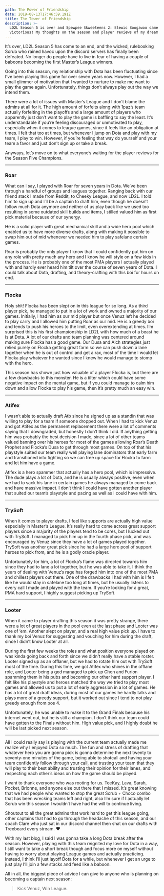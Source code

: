 ```yaml
---
path: The Power of Friendship
date: 2019-08-13T17:46:59.191Z
title: The Tower of Friendship
description: >-
  LD2L Season 5 is over and Spewpee Skweeteens 2: Elewic Boogawoo came out
  victorious! My thoughts on the season and player reviews of my dream team.
---
```

It’s over, LD2L Season 5 has come to an end, and the wicked, rulebooking Scrub who rained havoc upon the discord servers has finally been defeated.  No longer do people have to live in fear of having a couple of baboons becoming the first Master’s League winners.

Going into this season, my relationship with Dota has been fluctuating since I’ve been playing this game for over seven years now.  However, I had a small glimmer of motivation that I wanted to nurture to make me want to play the game again.  Unfortunately, things don’t always play out the way we intend them.

There were a lot of issues with Master’s League and I don’t blame the admins at all for it.  The high amount of forfeits along with 1paz’s team actually forfeiting in the playoffs and a large amount of players who apparently just don’t want to play the game is baffling to say the least.  It’s understandable if you’re feeling discouraged or unmotivated to play, especially when it comes to league games, since it feels like an obligation at times.  I felt that too at times, but whenever I jump on Dota and play with my team, I play to win.  However, if you’re feeling that way do yourself and your team a favor and just don’t sign up or take a break.

Anyways, let’s move on to what everyone’s waiting for the player reviews for the Season Five Champions.

---
### Roar

What can I say, I played with Roar for seven years in Dota.  We’ve been through a handful of groups and leagues together.  Ranging back with our friend stack I made from Reddit, to Cheeky League, and now LD2L.  I told him to sign up and I’ll be a captain to draft him, even though he doesn’t follow much Dota anymore and neither of us play back like we used too resulting in some outdated skill builds and items, I stilled valued him as first pick material because of our synergy.

He is a solid player with great mechanical skill and a wide hero pool which enabled us to have more diverse drafts, along with making it possible to swap him out of mid whenever we needed him to play safelane certain games.

Roar is probably the only player I know that I could confidently put him on any role with pretty much any hero and I know he will style on a few kids in the process. He is probably one of the most PMA players I actually played with and hardly ever heard him tilt over the course of seven years of Dota.  I could talk about Dota, drafting, and theory-crafting with this boi for hours on end.

---
### Flocka

Holy shit!  Flocka has been slept on in this league for so long.  As a third player pick, he managed to put in a lot of work and owned a majority of our games.  Initially, I had him as our mid player but once Venuz left he decided to play carry and I allowed him putting Roar as our mid.  He is a greedy boi and tends to push his heroes to the limit, even overextending at times.  I’m surprised this is his first championship in LD2L with how much of a beast he is at Dota.  A lot of our drafts and team planning was centered around making sure Flocka has a good game.  Our Dusa and Alch strategies just relied purely on Flocka getting great farm so we can push down a lane together when he is out of control and get a rax, most of the time I would let Flocka play whatever he wanted since I knew he would manage to stomp with the hero.

This season has shown just how valuable of a player Flocka is, but there are a few drawbacks to this monster.  He is a tilter which could have some negative impact on the mental game, but if you could manage to calm him down and allow Flocka to play his game, then it’s pretty much an easy win.

---

### Atifex

I wasn’t able to actually draft Atb since he signed up as a standin that was willing to play for a team if someone dropped out.  When I had to kick Venuz and got Atifex as the permanent replacement there were a lot of comments saying that I downgraded, but honestly I don’t think I did.  If anything getting him was probably the best decision I made, since a lot of other teams valued banning over his heroes for most of the games allowing Roar’s Death Prophet and Flocka’s Dusa to get through most games.  On top of that his playstyle suited our team really well playing lane dominators that early farm and transitioned into fighting so we can free up space for Flocka to farm and let him have a game.

Atifex is a hero spammer that actually has a hero pool, which is impressive.  The dude plays a lot of Dota, and he is usually always positive, even when we had to sack his lane in certain games he always managed to come back and have massive impact.  I don’t think I could have gotten another player that suited our team’s playstyle and pacing as well as I could have with him.

---
### TrySoft

When it comes to player drafts, I feel like supports are actually high value especially in Master’s League.  It’s really hard to come across great support players since a majority of the players tend to be cores, but I lucked out with TrySoft.  I managed to pick him up in the fourth phase pick, and was encouraged by Venuz since they have a lot of games played together.  TrySoft was another great pick since he had a large hero pool of support heroes to pick from, and he is a godly oracle player.

Unfortunately for him, a lot of Flocka’s flame was directed towards him since they had to lane a lot together, but he was able to take it.  I think the years of dealing with Venuz’s rage has forged him into one of the most PMA and chillest players out there.  One of the drawbacks I had with him is I felt like he would stay in safelane too long at times, but he usually listens to every call I made and played with the team.  If you’re looking for a great, PMA hard support, I highly suggest picking up TrySoft.

---
### Looter

When it came to player drafting this season it was pretty strange, there were a lot of great players in the pool even at the last phase and Looter was one of ‘em.  Another slept on player, and a real high value pick up.  I have to thank my boi Venuz for suggesting and vouching for him during the draft, since I didn’t know Looter at all.

During the first few weeks the roles and what position everyone played on was kinda going back and forth since we didn't really have a stable roster.  Looter signed up as an offlaner, but we had to rotate him out with TrySoft most of the time.  During this time, we got Atifex who shines in the offlane role, and Looter being a god managed to pick up Chen and Furion spamming them in his pubs and becoming our other hard support player.  I felt like his playstyle and heroes matched the way we tried to play most games and allowed us to put a lot of early aggression in a lot of games.  He has a lot of great draft ideas, during most of our games he hardly talks and plays more of a greedy support, but it worked out since I tend to not play greedy enough from pos 4.

Unfortunately, he was unable to make it to the Grand Finals because his internet went out, but he is still a champion.  I don’t think our team could have gotten to the Finals without him.  High value pick, and I highly doubt he will be last picked next season.

---
All I could really say is playing with the current team actually made me realize why I enjoyed Dota so much.  The fun and stress of drafting that whatever hero you are gonna pick is gonna determine the next twenty to seventy-one minutes of the game, being able to shotcall and having your team confidently follow through your call, and trusting your team that they will play to their best ability and trusting their opinion for their lanes, and respecting each other’s ideas on how the game should be played.

I want to thank everyone who was rooting for us.  TeeKay, Lava, Sarah, Pocket, Brionne, and anyone else out there that I missed.  It’s great knowing that we had people who wanted to stop the great Scrub + Choco combo that has been wrecking teams left and right, also I’m sure if I actually let Scrub win this season I wouldn’t have had the will to continue living.

Shoutout to all the great admins that work hard to get this league going, other captains that had to go through the headache of this season, and our coach Clare who just sat in our discord channel then shat on our drafts with Treebeard every stream.  ♥

With my last blog, I said I was gonna take a long Dota break after the season.  However, playing with this team reignited my love for Dota in a way, I still want to take a short break though and focus more on myself without having to worry about playing League games and actually practicing.  Instead, I think I’ll just layoff Dota for a while, but whenever I get an urge to just play I’ll join a few stacks and feed like a baboon.

All in all, the biggest piece of advice I can give to anyone who is planning on becoming a captain next season: 

> Kick Venuz, Win League.
